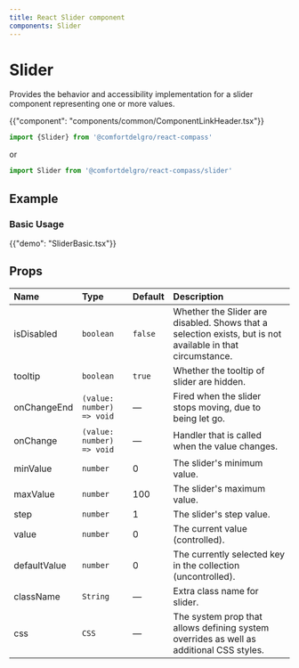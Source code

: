```yaml
---
title: React Slider component
components: Slider
---
```


# Slider

<p class="description">Provides the behavior and accessibility implementation for a slider component representing one or more values.</p>

{{"component": "components/common/ComponentLinkHeader.tsx"}}

```jsx
import {Slider} from '@comfortdelgro/react-compass'
```

or

```jsx
import Slider from '@comfortdelgro/react-compass/slider'
```

## Example

### Basic Usage

{{"demo": "SliderBasic.tsx"}}

## Props

| Name         | Type                      | Default | Description                                                                                                |
| :----------- | :------------------------ | :------ | :--------------------------------------------------------------------------------------------------------- |
| isDisabled   | `boolean`                 | `false` | Whether the Slider are disabled. Shows that a selection exists, but is not available in that circumstance. |
| tooltip      | `boolean`                 | `true`  | Whether the tooltip of slider are hidden.                                                                  |
| onChangeEnd  | `(value: number) => void` | —       | Fired when the slider stops moving, due to being let go.                                                   |
| onChange     | `(value: number) => void` | —       | Handler that is called when the value changes.                                                             |
| minValue     | `number`                  | 0       | The slider's minimum value.                                                                                |
| maxValue     | `number`                  | 100     | The slider's maximum value.                                                                                |
| step         | `number`                  | 1       | The slider's step value.                                                                                   |
| value        | `number`                  | 0       | The current value (controlled).                                                                            |
| defaultValue | `number`                  | 0       | The currently selected key in the collection (uncontrolled).                                               |
| className    | `String`                  | —       | Extra class name for slider.                                                                               |
| css          | `CSS`                     | —       | The system prop that allows defining system overrides as well as additional CSS styles.                    |


